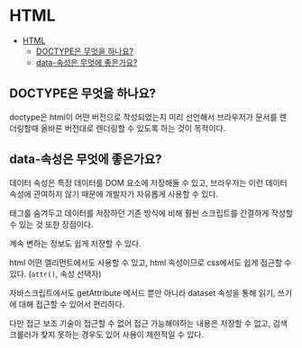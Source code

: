 # HTML

- [HTML](#html)
  - [DOCTYPE은 무엇을 하나요?](#doctype은-무엇을-하나요)
  - [data-속성은 무엇에 좋은가요?](#data-속성은-무엇에-좋은가요)

## DOCTYPE은 무엇을 하나요?

doctype은 html이 어떤 버전으로 작성되었는지 미리 선언해서 브라우저가 문서를 렌더링할때 올바른 버전대로 렌더링할 수 있도록 하는 것이 목적이다.

## data-속성은 무엇에 좋은가요?

데이터 속성은 특정 데이터를 DOM 요소에 저장해둘 수 있고, 브라우저는 이런 데이터 속성에 관여하지 않기 때문에 개발자가 자유롭게 사용할 수 있다.

태그를 숨겨두고 데이터를 저장하던 기존 방식에 비해 훨씬 스크립트를 간결하게 작성할 수 있는 것 또한 장점이다.

계속 변하는 정보도 쉽게 저장할 수 있다.

html 어떤 엘리먼트에서도 사용할 수 있고, html 속성이므로 css에서도 쉽게 접근할 수 있다. (`attr()`, 속성 선택자)

자바스크립트에서도 getAttribute 메서드 뿐만 아니라 dataset 속성을 통해 읽기, 쓰기에 대해 접근할 수 있어서 편리하다.

다만 접근 보조 기술이 접근할 수 없어 접근 가능해야하는 내용은 저장할 수 없고, 검색 크롤러가 찾지 못하는 경우도 있어 사용이 제한적일 수 있다.
